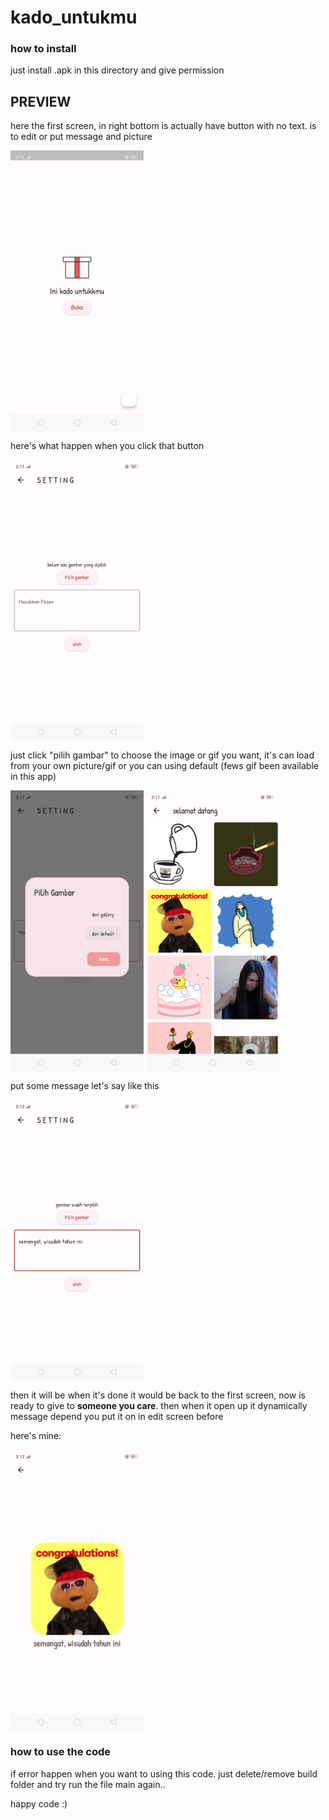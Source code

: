 # kado_untukmu

### how to install
just install .apk in this directory and give permission 

## PREVIEW
here the first screen, in right bottom is actually have button with no text. is to edit or put message and picture

<img src="/kadoonline/1.png" height="450" align="center">

here's what happen when you click that button

<img src="/kadoonline/2.png" height="450" align="center">

just click "pilih gambar" to choose the image or gif you want, it's can load from your own picture/gif or you can using default (fews gif been available in this app)

<img src="/kadoonline/3.png" height="450" align="center">

<img src="/kadoonline/4.png" height="450" align="center">

put some message let's say like this

<img src="/kadoonline/5.png" height="450" align="center">

then it will be when it's done it would be back to the first screen, now is ready to give to **someone you care**. then when it open up it dynamically message depend you put it on in edit screen before

here's mine:

<img src="/kadoonline/6.png" height="450" align="center">


### how to use the code
if error happen when you want to using this code. just delete/remove build folder and try run the file main again.. 

happy code :)
